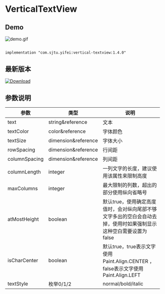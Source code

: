 # VerticalTextView

## Demo
![demo.gif](https://upload-images.jianshu.io/upload_images/2116778-b9a358c60a1594c8.gif?imageMogr2/thumbnail/!50p)

##
```
implementation "com.sjtu.yifei:vertical-textview:1.4.0"
```

## 最新版本
[ ![Download](https://api.bintray.com/packages/iyifei/maven/vertical-textview/images/download.svg?version=1.4.0) ](https://bintray.com/iyifei/maven/vertical-textview/1.4.0/link)

## 参数说明
参数|类型|说明|
---|---|---|
text|string&reference|文本|
textColor|color&reference|字体颜色|
textSize|dimension&reference|字体大小|
rowSpacing|dimension&reference|行间距|
columnSpacing|dimension&reference|列间距|
columnLength|integer|一列文字的长度，建议使用该属性来限制高度|
maxColumns|integer|最大限制的列数，超出的部分使用纵向省略号|
atMostHeight|boolean|默认true，使用确定高度值时，会对纵向尾部不够文字多出的空白会自动去掉，使用时如果强制显示这种空白需要设置为false|
isCharCenter|boolean|默认true，true表示文字使用Paint.Align.CENTER ，false表示文字使用Paint.Align.LEFT |
textStyle|枚举0/1/2|normal/bold/italic|


